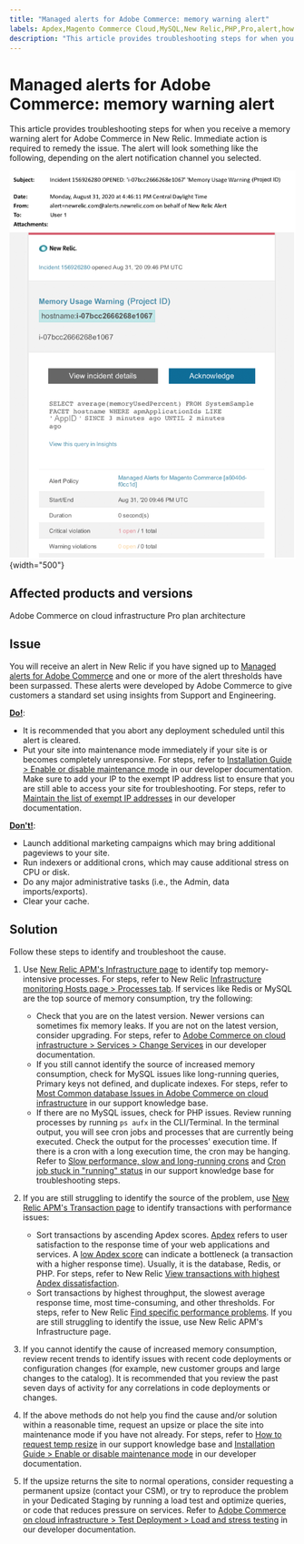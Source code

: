```yaml
---
title: "Managed alerts for Adobe Commerce: memory warning alert"
labels: Apdex,Magento Commerce Cloud,MySQL,New Relic,PHP,Pro,alert,how to,maintenance mode,memory,threshold,troubleshooting,warning,Adobe Commerce,cloud infrastructure
description: "This article provides troubleshooting steps for when you receive a memory warning alert for Adobe Commerce in New Relic. Immediate action is required to remedy the issue. The alert will look something like the following, depending on the alert notification channel you selected."
---
```


# Managed alerts for Adobe Commerce: memory warning alert

This article provides troubleshooting steps for when you receive a memory warning alert for Adobe Commerce in New Relic. Immediate action is required to remedy the issue. The alert will look something like the following, depending on the alert notification channel you selected.

![memory warning](assets/memory-warning-magento-managed.png){width="500"}

## Affected products and versions

Adobe Commerce on cloud infrastructure Pro plan architecture

## Issue

You will receive an alert in New Relic if you have signed up to [Managed alerts for Adobe Commerce](https://support.magento.com/hc/en-us/articles/360045806832) and one or more of the alert thresholds have been surpassed. These alerts were developed by Adobe Commerce to give customers a standard set using insights from Support and Engineering.

 <u>**Do!**</u>:

* It is recommended that you abort any deployment scheduled until this alert is cleared.
* Put your site into maintenance mode immediately if your site is or becomes completely unresponsive. For steps, refer to [Installation Guide > Enable or disable maintenance mode](https://devdocs.magento.com/guides/v2.4/install-gde/install/cli/install-cli-subcommands-maint.html?itm_source=devdocs&itm_medium=search_page&itm_campaign=federated_search&itm_term=mainten) in our developer documentation. Make sure to add your IP to the exempt IP address list to ensure that you are still able to access your site for troubleshooting. For steps, refer to [Maintain the list of exempt IP addresses](https://devdocs.magento.com/guides/v2.4/install-gde/install/cli/install-cli-subcommands-maint.html?itm_source=devdocs&itm_medium=search_page&itm_campaign=federated_search&itm_term=mainten#instgde-cli-maint-exempt) in our developer documentation.

<u>**Don't!**</u>:

* Launch additional marketing campaigns which may bring additional pageviews to your site.
* Run indexers or additional crons, which may cause additional stress on CPU or disk.
* Do any major administrative tasks (i.e., the Admin, data imports/exports).
* Clear your cache.

## Solution

Follow these steps to identify and troubleshoot the cause.

1. Use [New Relic APM's Infrastructure page](https://docs.newrelic.com/docs/infrastructure/infrastructure-ui-pages/infrastructure-hosts-page/) to identify top memory-intensive processes. For steps, refer to New Relic [Infrastructure monitoring Hosts page > Processes tab](https://docs.newrelic.com/docs/infrastructure/infrastructure-ui-pages/infrastructure-hosts-page/#processes-tab). If services like Redis or MySQL are the top source of memory consumption, try the following:

    * Check that you are on the latest version. Newer versions can sometimes fix memory leaks. If you are not on the latest version, consider upgrading. For steps, refer to [Adobe Commerce on cloud infrastructure > Services > Change Services](https://devdocs.magento.com/cloud/project/project-conf-files_services.html#change-service-version) in our developer documentation.
    * If you still cannot identify the source of increased memory consumption, check for MySQL issues like long-running queries, Primary keys not defined, and duplicate indexes. For steps, refer to [Most Common database Issues in Adobe Commerce on cloud infrastructure](https://support.magento.com/hc/en-us/articles/360041739651) in our support knowledge base.
    * If there are no MySQL issues, check for PHP issues. Review running processes by running `ps aufx` in the CLI/Terminal. In the terminal output, you will see cron jobs and processes that are currently being executed. Check the output for the processes' execution time. If there is a cron with a long execution time, the cron may be hanging. Refer to [Slow performance, slow and long-running crons](https://support.magento.com/hc/en-us/articles/360034631192) and [Cron job stuck in "running" status](https://support.magento.com/hc/en-us/articles/360033099451) in our support knowledge base for troubleshooting steps.

1. If you are still struggling to identify the source of the problem, use [New Relic APM's Transaction page](https://docs.newrelic.com/docs/apm/applications-menu/monitoring/transactions-page-find-specific-performance-problems) to identify transactions with performance issues:

    * Sort transactions by ascending Apdex scores. [Apdex](https://docs.newrelic.com/docs/apm/new-relic-apm/apdex/apdex-measure-user-satisfaction) refers to user satisfaction to the response time of your web applications and services. A [low Apdex score](https://support.magento.com/hc/en-us/articles/360046422091-Managed-alerts-for-Magento-Commerce-Apdex-warning-alert) can indicate a bottleneck (a transaction with a higher response time). Usually, it is the database, Redis, or PHP. For steps, refer to New Relic [View transactions with highest Apdex dissatisfaction](https://docs.newrelic.com/docs/apm/new-relic-apm/apdex/view-your-apdex-score#apdex-dissat).
    * Sort transactions by highest throughput, the slowest average response time, most time-consuming, and other thresholds. For steps, refer to New Relic [Find specific performance problems](https://docs.newrelic.com/docs/apm/applications-menu/monitoring/transactions-page-find-specific-performance-problems). If you are still struggling to identify the issue, use New Relic APM's Infrastructure page.

1. If you cannot identify the cause of increased memory consumption, review recent trends to identify issues with recent code deployments or configuration changes (for example, new customer groups and large changes to the catalog). It is recommended that you review the past seven days of activity for any correlations in code deployments or changes.

1. If the above methods do not help you find the cause and/or solution within a reasonable time, request an upsize or place the site into maintenance mode if you have not already. For steps, refer to [How to request temp resize](https://support.magento.com/hc/en-us/articles/360041138511) in our support knowledge base and [Installation Guide > Enable or disable maintenance mode](https://devdocs.magento.com/guides/v2.4/install-gde/install/cli/install-cli-subcommands-maint.html?itm_source=devdocs&itm_medium=search_page&itm_campaign=federated_search&itm_term=mainten) in our developer documentation.

1. If the upsize returns the site to normal operations, consider requesting a permanent upsize (contact your CSM), or try to reproduce the problem in your Dedicated Staging by running a load test and optimize queries, or code that reduces pressure on services. Refer to [Adobe Commerce on cloud infrastructure  > Test Deployment > Load and stress testing](https://devdocs.magento.com/cloud/live/stage-prod-test.html#loadtest) in our developer documentation.